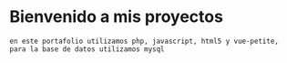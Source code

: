 # Bienvenido a mis proyectos
    en este portafolio utilizamos php, javascript, html5 y vue-petite, para la base de datos utilizamos mysql